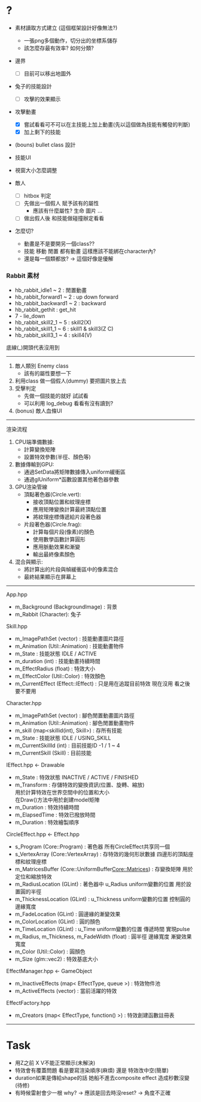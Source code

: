 # ?
- 素材讀取方式建立 (這個框架設計好像無法?)
  - 一張png多個動作，切分出的坐標系儲存
  - 該怎麼存最有效率? 如何分類?

- 邊界
  - [ ] 目前可以移出地圖外
- 兔子的技能設計
  - [ ] 攻擊的效果顯示
- 攻擊動畫
  - [x] 嘗試看看可不可以在主技能上加上動畫(先以這個做為技能有觸發的判斷)
  - [x] 加上剩下的技能

- (bouns) bullet class 設計
- 技能UI
- 視窗大小怎麼調整

- 敵人
  - [ ] hitbox 判定
  - [ ] 先做出一個假人 賦予該有的屬性
    - 應該有什麼屬性? 生命 圖片 ...
  - [ ] 做出假人後 和技能做碰撞辦定看看
- 怎麼切?
  - 動畫是不是要開另一個class??
  - 技能 移動 閒置 都有動畫 這樣應該不能綁在character內?
  - 還是每一個類都放? -> 這個好像是優解

### Rabbit 素材
- hb_rabbit_idle1 ~ 2 : 閒置動畫
- hb_rabbit_forward1 ~ 2 : up down forward
- hb_rabbit_backward1 ~ 2 : backward
- hb_rabbit_gethit : get_hit
- 7 - lie_down
- hb_rabbit_skill2_1 ~ 5 : skill2(X)
- hb_rabbit_skill1_1 ~ 6 : skill1 & skill3(Z C)
- hb_rabbit_skill3_1 ~ 4 : skill4(V)

底線(_)開頭代表沒用到
***
1. 敵人類別 Enemy class
   - 該有的屬性要想一下 
2. 利用class 做一個假人(dummy) 要把圖片放上去
3. 受擊判定
   - 先做一個技能的就好 試試看
   - 可以利用 log_debug 看看有沒有讀到?
4. (bonus) 敵人血條UI

***
渲染流程
1. CPU端準備數據:
   - 計算變換矩陣
   - 設置特效參數(半徑、顏色等)
2. 數據傳輸到GPU:
   - 通過SetData將矩陣數據傳入uniform緩衝區
   - 通過glUniform*函數設置其他著色器參數
3. GPU渲染管線
   - 頂點著色器(Circle.vert):
     - 接收頂點位置和紋理座標
     - 應用矩陣變換計算最終頂點位置
     - 將紋理座標傳遞給片段著色器
   - 片段著色器(Circle.frag):
     - 計算每個片段(像素)的顏色
     - 使用數學函數計算圓形
     - 應用脈動效果和漸變
     - 輸出最終像素顏色
4. 混合與顯示:
   - 將計算出的片段與幀緩衝區中的像素混合
   - 最終結果顯示在屏幕上
***

App.hpp
  - m_Background (BackgroundImage) : 背景
  - m_Rabbit (Character): 兔子

Skill.hpp
  - m_ImagePathSet (vector<string>) : 技能動畫圖片路徑
  - m_Animation (Util::Animation) : 技能動畫物件
  - m_State : 技能狀態 IDLE / ACTIVE
  - m_duration (int) : 技能動畫持續時間
  - m_EffectRadius (float) : 特效大小
  - m_EffectColor (Util::Color) : 特效顏色
  - m_CurrentEffect (Effect::IEffect) : 只是用在追蹤目前特效 現在沒用 看之後要不要用

Character.hpp
  - m_ImagePathSet (vector<string>) : 腳色閒置動畫圖片路徑
  - m_Animation (Util::Animation) : 腳色閒置動畫物件
  - m_skill (map<skillid(int), Skill>) : 存所有技能
  - m_State : 技能狀態 IDLE / USING_SKILL
  - m_CurrentSkillId (int) : 目前技能ID -1 / 1 ~ 4
  - m_CurrentSkill (Skill) : 目前技能

IEffect.hpp <- Drawable
  - m_State : 特效狀態 INACTIVE / ACTIVE / FINISHED
  - m_Transform : 存儲特效的變換資訊(位置、旋轉、縮放)  
    用於計算特效在世界空間中的位置和大小  
    在Draw()方法中用於創建model矩陣
  - m_Duration : 特效持續時間
  - m_ElapsedTime : 特效已撥放時間
  - m_Duration : 特效繪製順序

CircleEffect.hpp <- Effect.hpp
  - s_Program (Core::Program) : 著色器 所有CircleEffect共享同一個
  - s_VertexArray (Core::VertexArray) : 存特效的幾何形狀數據 四邊形的頂點座標和紋理座標
  - m_MatricesBuffer (Core::UniformBuffer<Core::Matrices>) : 存變換矩陣 用於定位和縮放特效
  - m_RadiusLocation (GLint) : 著色器中 u_Radius uniform變數的位置 用於設置圓的半徑
  - m_ThicknessLocation (GLint) : u_Thickness uniform變數的位置 控制圓的邊緣寬度
  - m_FadeLocation (GLint) : 圓邊緣的漸變效果
  - m_ColorLocation (GLint) : 圓的顏色
  - m_TimeLocation (GLint) : u_Time uniform變數的位置 傳遞時間 實現pulse
  - m_Radius, m_Thickness, m_FadeWidth (float) : 圓半徑 邊緣寬度 漸變效果寬度
  - m_Color (Util::Color) : 圓顏色
  - m_Size (glm::vec2) : 特效基底大小

EffectManager.hpp <- GameObject
  - m_InactiveEffects (map< EffectType, queue<IEffect> >) : 特效物件池
  - m_ActiveEffects (vector<IEffect>) : 當前活躍的特效

EffectFactory.hpp
  - m_Creators (map< EffectType, function<IEffect>() >) : 特效創建函數註冊表

***
# Task
- 用Z之前 X V不能正常顯示(未解決)
- 特效會有覆蓋問題 看是要寫渲染順序(麻煩) 還是 特效改中空(簡單)
- duration如果是傳給shape的話 她船不進去composite effect 造成秒數沒變(待修)
- 有時候雷射會少一根 why? -> 應該是回去時沒reset? -> 角度不正確
